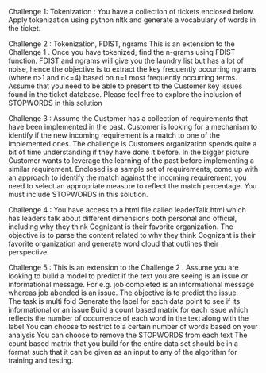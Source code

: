Challenge 1: Tokenization : You have a collection of tickets enclosed below. Apply tokenization using python nltk and generate a vocabulary of words in the ticket. 

Challenge 2 :  Tokenization, FDIST, ngrams This is an extension to the Challenge 1  .  Once you have tokenized, find the n-grams using FDIST function. FDIST and ngrams will give you the laundry list but has a lot of noise, hence the objective is to extract the key frequently occurring ngrams (where n>1 and n<=4) based on n=1 most frequently occurring terms. Assume that you need to be able to present to the Customer key issues found in the ticket database. Please feel free to explore the inclusion of STOPWORDS in this solution

Challenge 3 :  Assume the Customer has a collection of requirements that have been implemented in the past.  Customer is looking for a mechanism to identify if the new incoming requirement is a match to one of the implemented ones. The challenge is Customers organization spends quite a bit of time understanding if they have done it before. In the bigger picture Customer wants to leverage the learning of the past before implementing a similar requirement. Enclosed is a sample set of requirements, come up with an approach to identify the match against the incoming requirement, you need to select an appropriate measure to reflect the match percentage. You must include STOPWORDS in this solution.

Challenge 4 :  You have access to a html file called leaderTalk.html which has leaders talk about different dimensions both personal and official, including why they think Cognizant is their favorite organization. The objective is to parse the content related to why they think Cognizant is their favorite organization and generate word cloud that outlines their perspective.

Challenge 5 :  This is an extension to the Challenge 2  .  Assume you are looking to build a model to predict if the text you are seeing is an issue or informational message. For e.g. job completed is an informational message whereas job abended is an issue.  The objective is to predict the issue.  
The task is multi fold
   Generate the label for each data point to see if its informational or an issue
   Build a count based matrix for each issue which reflects the number of occurrence of each word in the text along with the label
   You can choose to restrict to a certain number of words based on your analysis
   You can choose to remove the STOPWORDS from each text 
   The count based matrix that you build for the entire data set should be in a format such that it can be given as an input to any of the algorithm for training and testing.
